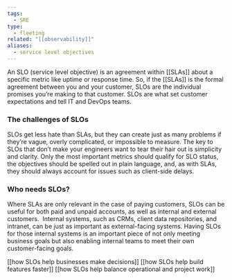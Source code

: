 ```yaml
---
tags:
  - SRE
type:
  - fleeting
related: "[[observability]]"
aliases:
  - service level objectives
---
```

An SLO (service level objective) is an agreement within  [[SLAs]] about a specific metric like uptime or response time. So, if the [[SLAs]] is the formal agreement between you and your customer, SLOs are the individual promises you’re making to that customer. SLOs are what set customer expectations and tell IT and DevOps teams.

### The challenges of SLOs
SLOs get less hate than SLAs, but they can create just as many problems if they’re vague, overly complicated, or impossible to measure. The key to SLOs that don’t make your engineers want to tear their hair out is simplicity and clarity. Only the most important metrics should qualify for SLO status, the objectives should be spelled out in plain language, and, as with SLAs, they should always account for issues such as client-side delays.

### Who needs SLOs?
Where SLAs are only relevant in the case of paying customers, SLOs can be useful for both paid and unpaid accounts, as well as internal and external customers. 
Internal systems, such as CRMs, client data repositories, and intranet, can be just as important as external-facing systems. Having SLOs for those internal systems is an important piece of not only meeting business goals but also enabling internal teams to meet their own customer-facing goals.

[[how SLOs help businesses make decisions]]
[[how SLOs help build features faster]]
[[how SLOs help balance operational and project work]]